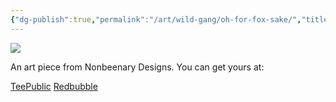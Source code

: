 ```yaml
---
{"dg-publish":true,"permalink":"/art/wild-gang/oh-for-fox-sake/","title":"Oh For Fox Sake","tags":["Art","Foxes"]}
---
```



![](https://baserow-media.ams3.digitaloceanspaces.com/user_files/EptiylvnHSjqGpHgjctqjVB8t0vamUhx_fdd1987dc19d842fc284f0878dbd57e1df11bcd399aad3060eadc8f7f9d4703d.png)

An art piece from Nonbeenary Designs. You can get yours at:

[TeePublic]()
[Redbubble]()
